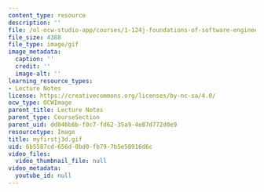 ```yaml
---
content_type: resource
description: ''
file: /ol-ocw-studio-app/courses/1-124j-foundations-of-software-engineering-fall-2000/6b5587cd656d0bd0fb797b5e50916d6c_myfirstj3d.gif
file_size: 4388
file_type: image/gif
image_metadata:
  caption: ''
  credit: ''
  image-alt: ''
learning_resource_types:
- Lecture Notes
license: https://creativecommons.org/licenses/by-nc-sa/4.0/
ocw_type: OCWImage
parent_title: Lecture Notes
parent_type: CourseSection
parent_uid: dd846b6b-f0c7-fd62-35a9-4e87d772d0e9
resourcetype: Image
title: myfirstj3d.gif
uid: 6b5587cd-656d-0bd0-fb79-7b5e50916d6c
video_files:
  video_thumbnail_file: null
video_metadata:
  youtube_id: null
---
```

